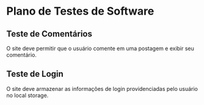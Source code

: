 # Plano de Testes de Software

## Teste de Comentários

O site deve permitir que o usuário comente em uma postagem e exibir seu comentário.

## Teste de Login

O site deve armazenar as informações de login providenciadas pelo usuário no local storage.

